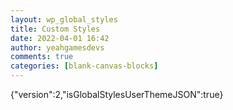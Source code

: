 ```yaml
---
layout: wp_global_styles
title: Custom Styles
date: 2022-04-01 16:42
author: yeahgamesdevs
comments: true
categories: [blank-canvas-blocks]
---
```

{"version":2,"isGlobalStylesUserThemeJSON":true}
